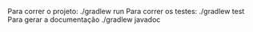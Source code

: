 Para correr o projeto: ./gradlew run
Para correr os testes: ./gradlew test
Para gerar a documentação ./gradlew javadoc
